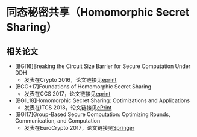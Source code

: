# 同态秘密共享（Homomorphic Secret Sharing）


## 相关论文
+ [BGI16]Breaking the Circuit Size Barrier for Secure Computation Under DDH
  + 发表在Crypto 2016，论文链接见[eprint](https://eprint.iacr.org/2016/585)
+ [BCG+17]Foundations of Homomorphic Secret Sharing
  + 发表在CCS 2017，论文链接见[eprint](https://eprint.iacr.org/2017/1248)
+ [BGIL18]Homomorphic Secret Sharing: Optimizations and Applications
  + 发表在ITCS 2018，论文链接见[ePrint](https://eprint.iacr.org/2018/419)
+ [BGI17]Group-Based Secure Computation: Optimizing Rounds, Communication, and Computation
  + 发表在EuroCrypto 2017，论文链接见[Springer](https://link.springer.com/chapter/10.1007/978-3-319-56614-6_6) 
 

